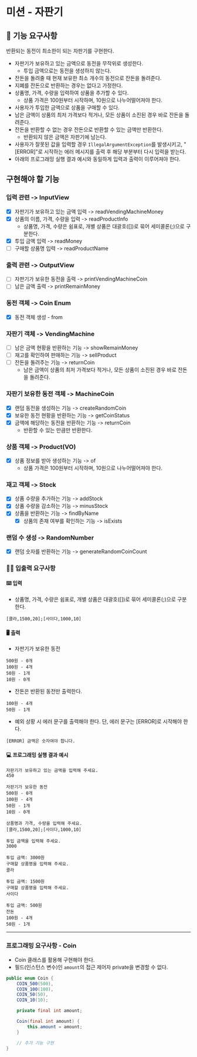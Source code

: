# 미션 - 자판기

## 🚀 기능 요구사항

반환되는 동전이 최소한이 되는 자판기를 구현한다.

- 자판기가 보유하고 있는 금액으로 동전을 무작위로 생성한다.
    - 투입 금액으로는 동전을 생성하지 않는다.
- 잔돈을 돌려줄 때 현재 보유한 최소 개수의 동전으로 잔돈을 돌려준다.
- 지폐를 잔돈으로 반환하는 경우는 없다고 가정한다.
- 상품명, 가격, 수량을 입력하여 상품을 추가할 수 있다.
    - 상품 가격은 100원부터 시작하며, 10원으로 나누어떨어져야 한다.
- 사용자가 투입한 금액으로 상품을 구매할 수 있다.
- 남은 금액이 상품의 최저 가격보다 적거나, 모든 상품이 소진된 경우 바로 잔돈을 돌려준다.
- 잔돈을 반환할 수 없는 경우 잔돈으로 반환할 수 있는 금액만 반환한다.
    - 반환되지 않은 금액은 자판기에 남는다.
- 사용자가 잘못된 값을 입력할 경우 `IllegalArgumentException`를 발생시키고, "[ERROR]"로 시작하는 에러 메시지를 출력 후 해당 부분부터 다시 입력을 받는다.
- 아래의 프로그래밍 실행 결과 예시와 동일하게 입력과 출력이 이루어져야 한다.

## 구현해야 할 기능

### 입력 관련 -> InputView
- [x] 자판기가 보유하고 있는 금액 입력 -> readVendingMachineMoney
- [x] 상품의 이름, 가격, 수량을 입력 -> readProductInfo
  - 상품명, 가격, 수량은 쉼표로, 개별 상품은 대괄호([])로 묶어 세미콜론(;)으로 구분한다.
- [x] 투입 금액 입력 -> readMoney
- [ ] 구매할 상품명 입력 -> readProductName

### 출력 관련 -> OutputView
- [ ] 자판기가 보유한 동전을 출력 -> printVendingMachineCoin
- [ ] 남은 금액 출력 -> printRemainMoney

### 동전 객체 -> Coin Enum
- [x] 동전 객체 생성 - from

### 자판기 객체 -> VendingMachine
- [ ] 남은 금액 현황을 반환하는 기능 -> showRemainMoney
- [ ] 재고를 확인하여 판매하는 기능 -> sellProduct
- [ ] 잔돈을 돌려주는 기능 -> returnCoin
  - 남은 금액이 상품의 최저 가격보다 적거나, 모든 상품이 소진된 경우 바로 잔돈을 돌려준다.

### 자판기 보유한 동전 객체 -> MachineCoin
- [x] 랜덤 동전을 생성하는 기능 -> createRandomCoin
- [x] 보유한 동전 현황을 반환하는 기능 -> getCoinStatus
- [x] 금액에 해당하는 동전을 반환하는 기능 -> returnCoin
  - 반환할 수 있는 만큼만 반환한다.

### 상품 객체 -> Product(VO)
- [x] 상품 정보를 받아 생성하는 기능 -> of
  - 상품 가격은 100원부터 시작하며, 10원으로 나누어떨어져야 한다.

### 재고 객체 -> Stock
- [x] 상품 수량을 추가하는 기능 -> addStock
- [x] 상품 수량을 감소하는 기능 -> minusStock
- [x] 상품을 반환하는 기능 -> findByName
  - [x] 상품의 존재 여부를 확인하는 기능 -> isExists

### 랜덤 수 생성 -> RandomNumber
- [x] 랜덤 숫자를 반환하는 기능 -> generateRandomCoinCount

### ✍🏻 입출력 요구사항

#### ⌨️ 입력

- 상품명, 가격, 수량은 쉼표로, 개별 상품은 대괄호([])로 묶어 세미콜론(;)으로 구분한다.

```
[콜라,1500,20];[사이다,1000,10]
```

#### 🖥 출력

- 자판기가 보유한 동전

```
500원 - 0개
100원 - 4개
50원 - 1개
10원 - 0개
```

- 잔돈은 반환된 동전만 출력한다.

```
100원 - 4개
50원 - 1개
```

- 예외 상황 시 에러 문구를 출력해야 한다. 단, 에러 문구는 [ERROR]로 시작해야 한다.

```
[ERROR] 금액은 숫자여야 합니다.
```

#### 💻 프로그래밍 실행 결과 예시

```
자판기가 보유하고 있는 금액을 입력해 주세요.
450

자판기가 보유한 동전
500원 - 0개
100원 - 4개
50원 - 1개
10원 - 0개

상품명과 가격, 수량을 입력해 주세요.
[콜라,1500,20];[사이다,1000,10]

투입 금액을 입력해 주세요.
3000

투입 금액: 3000원
구매할 상품명을 입력해 주세요.
콜라

투입 금액: 1500원
구매할 상품명을 입력해 주세요.
사이다

투입 금액: 500원
잔돈
100원 - 4개
50원 - 1개
```

---

### 프로그래밍 요구사항 - Coin

- Coin 클래스를 활용해 구현해야 한다.
- 필드(인스턴스 변수)인 `amount`의 접근 제어자 private을 변경할 수 없다.

```java
public enum Coin {
    COIN_500(500),
    COIN_100(100),
    COIN_50(50),
    COIN_10(10);

    private final int amount;

    Coin(final int amount) {
        this.amount = amount;
    }

    // 추가 기능 구현
}
```
